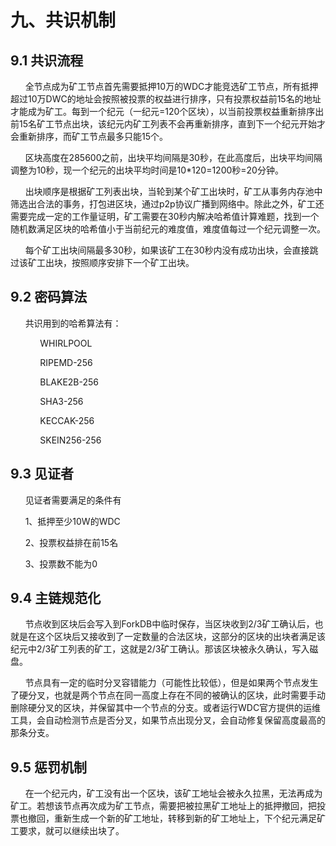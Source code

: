 # 九、共识机制
## 9.1 共识流程
&#160;&#160;&#160;&#160;&#160;&#160;全节点成为矿工节点首先需要抵押10万的WDC才能竞选矿工节点，所有抵押超过10万DWC的地址会按照被投票的权益进行排序，只有投票权益前15名的地址才能成为矿工。每到一个纪元（一纪元=120个区块），以当前投票权益重新排序出前15名矿工节点出块，该纪元内矿工列表不会再重新排序，直到下一个纪元开始才会重新排序，而矿工节点最多只能15个。

&#160;&#160;&#160;&#160;&#160;&#160;区块高度在285600之前，出块平均间隔是30秒，在此高度后，出块平均间隔调整为10秒，现一个纪元的出块平均时间是10*120=1200秒=20分钟。

&#160;&#160;&#160;&#160;&#160;&#160;出块顺序是根据矿工列表出块，当轮到某个矿工出块时，矿工从事务内存池中筛选出合法的事务，打包进区块，通过p2p协议广播到网络中。除此之外，矿工还需要完成一定的工作量证明，矿工需要在30秒内解决哈希值计算难题，找到一个随机数满足区块的哈希值小于当前纪元的难度值，难度值每过一个纪元调整一次。

&#160;&#160;&#160;&#160;&#160;&#160;每个矿工出块间隔最多30秒，如果该矿工在30秒内没有成功出块，会直接跳过该矿工出块，按照顺序安排下一个矿工出块。
## 9.2 密码算法
&#160;&#160;&#160;&#160;&#160;&#160;共识用到的哈希算法有：

&#160;&#160;&#160;&#160;&#160;&#160;&#160;&#160;&#160;&#160;&#160;&#160;WHIRLPOOL

&#160;&#160;&#160;&#160;&#160;&#160;&#160;&#160;&#160;&#160;&#160;&#160;RIPEMD-256

&#160;&#160;&#160;&#160;&#160;&#160;&#160;&#160;&#160;&#160;&#160;&#160;BLAKE2B-256

&#160;&#160;&#160;&#160;&#160;&#160;&#160;&#160;&#160;&#160;&#160;&#160;SHA3-256

&#160;&#160;&#160;&#160;&#160;&#160;&#160;&#160;&#160;&#160;&#160;&#160;KECCAK-256

&#160;&#160;&#160;&#160;&#160;&#160;&#160;&#160;&#160;&#160;&#160;&#160;SKEIN256-256
## 9.3 见证者

&#160;&#160;&#160;&#160;&#160;&#160;见证者需要满足的条件有

&#160;&#160;&#160;&#160;&#160;&#160;1、抵押至少10W的WDC

&#160;&#160;&#160;&#160;&#160;&#160;2、投票权益排在前15名

&#160;&#160;&#160;&#160;&#160;&#160;3、投票数不能为0
## 9.4 主链规范化
&#160;&#160;&#160;&#160;&#160;&#160;节点收到区块后会写入到ForkDB中临时保存，当区块收到2/3矿工确认后，也就是在这个区块后又接收到了一定数量的合法区块，这部分的区块的出块者满足该纪元中2/3矿工列表的矿工，这就是2/3矿工确认。那该区块被永久确认，写入磁盘。

&#160;&#160;&#160;&#160;&#160;&#160;节点具有一定的临时分叉容错能力（可能性比较低），但是如果两个节点发生了硬分叉，也就是两个节点在同一高度上存在不同的被确认的区块，此时需要手动删除硬分叉的区块，并保留其中一个节点的分支。或者运行WDC官方提供的运维工具，会自动检测节点是否分叉，如果节点出现分叉，会自动修复保留高度最高的那条分支。
## 9.5 惩罚机制
&#160;&#160;&#160;&#160;&#160;&#160;在一个纪元内，矿工没有出一个区块，该矿工地址会被永久拉黑，无法再成为矿工。若想该节点再次成为矿工节点，需要把被拉黑矿工地址上的抵押撤回，把投票也撤回，重新生成一个新的矿工地址，转移到新的矿工地址上，下个纪元满足矿工要求，就可以继续出块了。